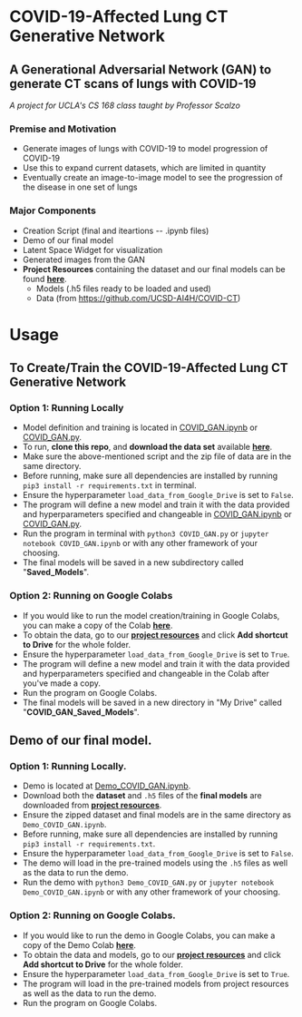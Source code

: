 # COVID-19-Affected Lung CT Generative Network

## A Generational Adversarial Network (GAN) to generate CT scans of lungs with COVID-19

*A project for UCLA's CS 168 class taught by Professor Scalzo*

### Premise and Motivation
- Generate images of lungs with COVID-19 to model progression of COVID-19
- Use this to expand current datasets, which are limited in quantity
- Eventually create an image-to-image model to see the progression of the disease in one set of lungs

### Major Components
- Creation Script (final and iteartions -- .ipynb files)
- Demo of our final model
- Latent Space Widget for visualization
- Generated images from the GAN
- **Project Resources** containing the dataset and our final models can be found **[here](https://drive.google.com/drive/folders/1ESqVMTe4f85d9Sk5GHlsxbI8U770WLOc?usp=sharing)**. 
  - Models (.h5 files ready to be loaded and used)
  - Data (from https://github.com/UCSD-AI4H/COVID-CT)

# Usage
## To Create/Train the COVID-19-Affected Lung CT Generative Network
### Option 1: Running Locally
- Model definition and training is located in [COVID_GAN.ipynb](https://github.com/jcgubbi/COVID-19-Affected-Lung-CT-Generative-Network/blob/master/COVID_GAN.ipynb) or [COVID_GAN.py](https://github.com/jcgubbi/COVID-19-Affected-Lung-CT-Generative-Network/blob/master/COVID_GAN.py).  
- To run, **clone this repo**, and **download the data set** available **[here](https://drive.google.com/drive/folders/1ESqVMTe4f85d9Sk5GHlsxbI8U770WLOc?usp=sharing)**.  
- Make sure the above-mentioned script and the zip file of data are in the same directory.   
- Before running, make sure all dependencies are installed by running `pip3 install -r requirements.txt` in terminal. 
- Ensure the hyperparameter `load_data_from_Google_Drive` is set to `False`.  
- The program will define a new model and train it with the data provided and hyperparameters specified and changeable in [COVID_GAN.ipynb](https://github.com/jcgubbi/COVID-19-Affected-Lung-CT-Generative-Network/blob/master/COVID_GAN.ipynb) or [COVID_GAN.py](https://github.com/jcgubbi/COVID-19-Affected-Lung-CT-Generative-Network/blob/master/COVID_GAN.py).  
- Run the program in terminal with `python3 COVID_GAN.py` or `jupyter notebook COVID_GAN.ipynb` or with any other framework of your choosing.  
- The final models will be saved in a new subdirectory called "**Saved_Models**".  
### Option 2: Running on Google Colabs
- If you would like to run the model creation/training in Google Colabs, you can make a copy of the Colab **[here](https://colab.research.google.com/drive/1pakKK8eU6wgn_2Wi_ibKGBlUGXY6dO5W?usp=sharing)**. 
- To obtain the data, go to our **[project resources](https://drive.google.com/drive/folders/1ESqVMTe4f85d9Sk5GHlsxbI8U770WLOc?usp=sharing)** and click **Add shortcut to Drive** for the whole folder.  
- Ensure the hyperparameter `load_data_from_Google_Drive` is set to `True`.  
- The program will define a new model and train it with the data provided and hyperparameters specified and changeable in the Colab after you've made a copy.  
- Run the program on Google Colabs.  
- The final models will be saved in a new directory in "My Drive" called "**COVID_GAN_Saved_Models**". 

## Demo of our final model. 
### Option 1: Running Locally. 
- Demo is located at [Demo_COVID_GAN.ipynb](https://github.com/jcgubbi/COVID-19-Affected-Lung-CT-Generative-Network/blob/master/Demo_COVID_GAN.ipynb).  
- Download both the **dataset** and `.h5` files of the **final models** are downloaded from **[project resources](https://drive.google.com/drive/folders/1ESqVMTe4f85d9Sk5GHlsxbI8U770WLOc?usp=sharing)**.  
- Ensure the zipped dataset and final models are in the same directory as `Demo_COVID_GAN.ipynb`.  
- Before running, make sure all dependencies are installed by running `pip3 install -r requirements.txt`.  
- Ensure the hyperparameter `load_data_from_Google_Drive` is set to `False`.  
- The demo will load in the pre-trained models using the `.h5` files as well as the data to run the demo.  
- Run the demo with `python3 Demo_COVID_GAN.py` or `jupyter notebook Demo_COVID_GAN.ipynb` or with any other framework of your choosing.  
### Option 2: Running on Google Colabs. 
- If you would like to run the demo in Google Colabs, you can make a copy of the Demo Colab **[here](https://colab.research.google.com/drive/1tj4NlMVRMldBgKxGAHzYNbHwh9uULS2_?usp=sharing)**. 
- To obtain the data and models, go to our **[project resources](https://drive.google.com/drive/folders/1ESqVMTe4f85d9Sk5GHlsxbI8U770WLOc?usp=sharing)** and click **Add shortcut to Drive** for the whole folder.  
- Ensure the hyperparameter `load_data_from_Google_Drive` is set to `True`.  
- The program will load in the pre-trained models from project resources as well as the data to run the demo.  
- Run the program on Google Colabs.   
